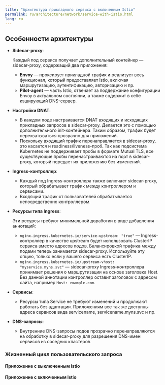 ```yaml
---
title: "Архитектура прикладного сервиса с включенным Istio"
permalink: ru/architecture/network/service-with-istio.html
lang: ru
---
```


<!-- перенесено из https://deckhouse.ru/products/kubernetes-platform/documentation/latest/modules/istio/#%D0%B0%D1%80%D1%85%D0%B8%D1%82%D0%B5%D0%BA%D1%82%D1%83%D1%80%D0%B0-%D0%BF%D1%80%D0%B8%D0%BA%D0%BB%D0%B0%D0%B4%D0%BD%D0%BE%D0%B3%D0%BE-%D1%81%D0%B5%D1%80%D0%B2%D0%B8%D1%81%D0%B0-%D1%81-%D0%B2%D0%BA%D0%BB%D1%8E%D1%87%D0%B5%D0%BD%D0%BD%D1%8B%D0%BC-istio -->

## Особенности архитектуры

* **Sidecar-proxy**:
  
  Каждый под сервиса получает дополнительный контейнер — sidecar-proxy, содержащий два приложения:
  * **Envoy** — проксирует прикладной трафик и реализует весь функционал, который предоставляет Istio, включая маршрутизацию, аутентификацию, авторизацию и пр.
  * **Pilot-agent** — часть Istio, отвечает за поддержание конфигурации Envoy в актуальном состоянии, а также содержит в себе кэширующий DNS-сервер.
* **Настройки DNAT**:
  * В каждом поде настраивается DNAT входящих и исходящих прикладных запросов в sidecar-proxy. Делается это с помощью дополнительного init-контейнера. Таким образом, трафик будет перехватываться прозрачно для приложений.
  * Поскольку входящий трафик перенаправляется в sidecar-proxy, это касается и readiness/liveness-проб. Так как подсистема Kubernetes не поддерживает пробы в формате Mutual TLS, все существующие пробы перенастраиваются на порт в sidecar-proxy, который передает их приложению без изменений.
* **Ingress-контроллер**:
  * Каждый под Ingress-контроллера также включает sidecar-proxy, который обрабатывает трафик между контроллером и сервисами.
  * Входящий трафик от пользователей обрабатывается непосредственно контроллером.
* **Ресурсы типа Ingress**:

  Эти ресурсы требуют минимальной доработки в виде добавления аннотаций:
     * `nginx.ingress.kubernetes.io/service-upstream: "true"` — Ingress-контроллер в качестве upstream будет использовать ClusterIP сервиса вместо адресов подов. Балансировкой трафика между подами теперь занимается sidecar-proxy. Используйте эту опцию, только если у вашего сервиса есть ClusterIP.
     * `nginx.ingress.kubernetes.io/upstream-vhost: "myservice.myns.svc"` — sidecar-proxy Ingress-контроллера принимает решения о маршрутизации на основе заголовка Host. Без данной аннотации контроллер оставит заголовок с адресом сайта, например `Host: example.com`.
* **Сервисы**:
  * Ресурсы типа Service не требуют изменений и продолжают работать без адаптации. Приложениям все так же доступны адреса сервисов вида servicename, servicename.myns.svc и пр.
* **DNS-запросы**:
  * Внутренние DNS-запросы подов прозрачно перенаправляются на обработку в sidecar-proxy для разрешения DNS-имен сервисов из соседних кластеров.

### Жизненный цикл пользовательского запроса

#### Приложение с выключенным Istio

<div data-presentation="../../presentations/istio/request_lifecycle_istio_disabled_ru.pdf"></div>
<!--- Source: https://docs.google.com/presentation/d/1_lw3EyDNTFTYNirqEfrRANnEAVjGhrOCdFJc-zCOuvs/ --->

#### Приложение с включенным Istio

<div data-presentation="../../presentations/istio/request_lifecycle_istio_enabled_ru.pdf"></div>
<!--- Source: https://docs.google.com/presentation/d/1gQfX9ge2vhp74yF5LOfpdK2nY47l_4DIvk6px_tAMPU/ --->
